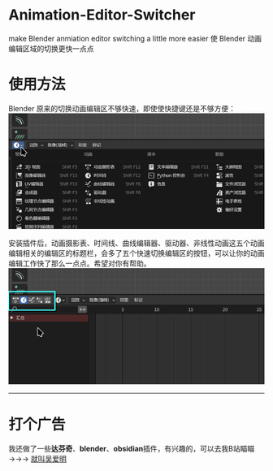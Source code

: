 # Animation-Editor-Switcher
make Blender anmiation editor switching a little more easier
使 Blender 动画编辑区域的切换更快一点点

# 使用方法
Blender 原来的切换动画编辑区不够快速，即使使快捷键还是不够方便：
![安装前](https://github.com/CantanTam/Animation-Editor-Switcher/blob/main/images/1.png)

安装插件后，动画摄影表、时间线、曲线编辑器、驱动器、非线性动画这五个动画编辑相关的编辑区的标题栏，会多了五个快速切换编辑区的按钮，可以让你的动画编辑工作快了那么一点点。希望对你有帮助。
![安装后](https://github.com/CantanTam/Animation-Editor-Switcher/blob/main/images/2.png)

---

# 打个广告
我还做了一些**达芬奇**、**blender**、**obsidian**插件，有兴趣的，可以去我B站瞄瞄 →→→ 
[就叫吴爱明](https://space.bilibili.com/391504171)
